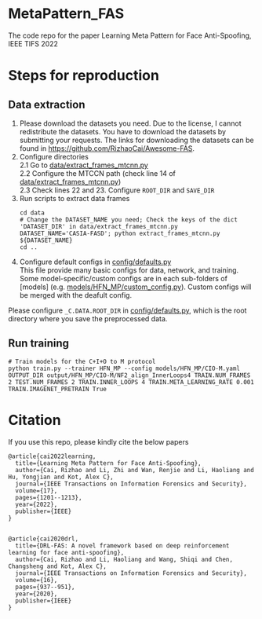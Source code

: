 # MetaPattern_FAS
The code repo for the paper Learning Meta Pattern for Face Anti-Spoofing, IEEE TIFS 2022

# Steps for reproduction
## Data extraction
1. Please download the datasets you need. Due to the license, I cannot redistribute the datasets. You have to download the datasets by submitting your requests. The links for downloading the datasets can be found in  https://github.com/RizhaoCai/Awesome-FAS.
2. Configure directories  
2.1 Go to [data/extract_frames_mtcnn.py](data/extract_frames_mtcnn.py)  
2.2 Configure the MTCCN path (check line 14 of [data/extract_frames_mtcnn.py](data/extract_frames_mtcnn.py))  
2.3 Check lines 22 and 23. Configure `ROOT_DIR` and `SAVE_DIR`  
3. Run scripts to extract data frames  
    ```shell
    cd data
    # Change the DATASET_NAME you need; Check the keys of the dict 'DATASET_DIR' in data/extract_frames_mtcnn.py
    DATASET_NAME='CASIA-FASD'; python extract_frames_mtcnn.py ${DATASET_NAME}
    cd ..
    ```
4. Configure default configs in [config/defaults.py](config/defaults.py)  
This file provide many basic configs for data, network, and training. Some model-specific/custom configs are in each sub-folders of [models] (e.g. [models/HFN_MP/custom_config.py](models/HFN_MP/custom_config.py)). Custom configs will be merged with the deafult config.

Please configure `_C.DATA.ROOT_DIR` in [config/defaults.py](config/defaults.py), which is the root directory where you save the preprocessed data.

## Run training

```shell
# Train models for the C+I+O to M protocol
python train.py --trainer HFN_MP --config models/HFN_MP/CIO-M.yaml OUTPUT_DIR output/HFN_MP/CIO-M/NF2_align_InnerLoops4 TRAIN.NUM_FRAMES 2 TEST.NUM_FRAMES 2 TRAIN.INNER_LOOPS 4 TRAIN.META_LEARNING_RATE 0.001 TRAIN.IMAGENET_PRETRAIN True 
```

# Citation
If you use this repo, please kindly cite the below papers
```
@article{cai2022learning,
  title={Learning Meta Pattern for Face Anti-Spoofing},
  author={Cai, Rizhao and Li, Zhi and Wan, Renjie and Li, Haoliang and Hu, Yongjian and Kot, Alex C},
  journal={IEEE Transactions on Information Forensics and Security},
  volume={17},
  pages={1201--1213},
  year={2022},
  publisher={IEEE}
}


@article{cai2020drl,
  title={DRL-FAS: A novel framework based on deep reinforcement learning for face anti-spoofing},
  author={Cai, Rizhao and Li, Haoliang and Wang, Shiqi and Chen, Changsheng and Kot, Alex C},
  journal={IEEE Transactions on Information Forensics and Security},
  volume={16},
  pages={937--951},
  year={2020},
  publisher={IEEE}
}

```